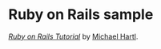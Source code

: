 # Ruby on Rails sample

[*Ruby on Rails Tutorial*](http://railstutorial.jp/) by [Michael Hartl](http://michaelhartl.com/).
